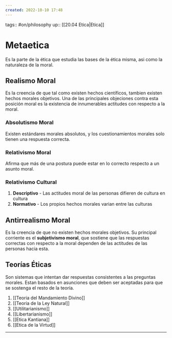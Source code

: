 ```yaml
---
created: 2022-10-10 17:48
---
```

tags:: #on/philosophy 
up:: [[20.04 Etica|Etica]]
# Metaetica
Es la parte de la ética que estudia las bases de la ética misma, asi como la naturaleza de la moral.

## Realismo Moral
Es la creencia de que tal como existen hechos científicos, tambien existen hechos morales objetivos. Una de las principales objeciones contra esta posición moral es la existencia de innumerables actitudes con respecto a la moral.

### Absolutismo Moral
Existen estándares morales absolutos, y los cuestionamientos morales solo tienen una respuesta correcta.

### Relativismo Moral
Afirma que más de una postura puede estar en lo correcto respecto a un asunto moral.

### Relativismo Cultural
1. **Descriptivo** - Las actitudes moral de las personas difieren de cultura en cultura
2. **Normativo** - Los propios hechos morales varian entre las culturas

## Antirrealismo Moral
Es la creencia de que no existen hechos morales objetivos. Su principal corriente es el **subjetivismo moral**, que sostiene que las respuestas correctas con respecto a la moral dependen de las actitudes de las personas hacia esta.

## Teorías Éticas
Son sistemas que intentan dar respuestas consistentes a las preguntas morales. Estan basados en asunciones que deben ser aceptadas para que se sostenga el resto de la teoría.
1. [[Teoria del Mandamiento Divino]]
2. [[Teoria de la Ley Natural]]
3. [[Utilitarianismo]]
4. [[Libertarianismo]]
5. [[Etica Kantiana]]
6. [[Etica de la Virtud]]
___
